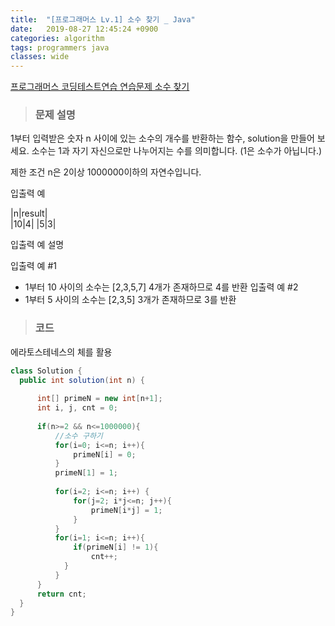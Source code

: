 ```yaml
---
title:  "[프로그래머스 Lv.1] 소수 찾기 _ Java"
date:   2019-08-27 12:45:24 +0900
categories: algorithm
tags: programmers java
classes: wide
---
```


[프로그래머스 코딩테스트연습 연습문제 소수 찾기](https://programmers.co.kr/learn/courses/30/lessons/12921)

> ### 문제 설명
1부터 입력받은 숫자 n 사이에 있는 소수의 개수를 반환하는 함수, solution을 만들어 보세요.
소수는 1과 자기 자신으로만 나누어지는 수를 의미합니다.
(1은 소수가 아닙니다.)

제한 조건
n은 2이상 1000000이하의 자연수입니다.

입출력 예

|n|result|  
|10|4|
|5|3|

입출력 예 설명

입출력 예 #1
- 1부터 10 사이의 소수는 [2,3,5,7] 4개가 존재하므로 4를 반환
입출력 예 #2
- 1부터 5 사이의 소수는 [2,3,5] 3개가 존재하므로 3를 반환


> ### 코드
에라토스테네스의 체를 활용


```java
class Solution {
  public int solution(int n) {
      
      int[] primeN = new int[n+1];
      int i, j, cnt = 0;
      
      if(n>=2 && n<=1000000){
          //소수 구하기
          for(i=0; i<=n; i++){
              primeN[i] = 0;
          }
          primeN[1] = 1;
          
          for(i=2; i<=n; i++) {
              for(j=2; i*j<=n; j++){
                  primeN[i*j] = 1;
              }
          }
          for(i=1; i<=n; i++){
              if(primeN[i] != 1){
                  cnt++;
            }
          }
      }
      return cnt;
  }
}
```
